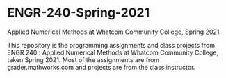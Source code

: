 # ENGR-240-Spring-2021
Applied Numerical Methods at Whatcom Community College, Spring 2021

This repository is the programming assignments  and class projects from ENGR 240 : 
Applied Numerical Methods at Whatcom Community College, taken 
Spring 2021. Most of the assignments are from grader.mathworks.com and 
projects are from the class instructor.

